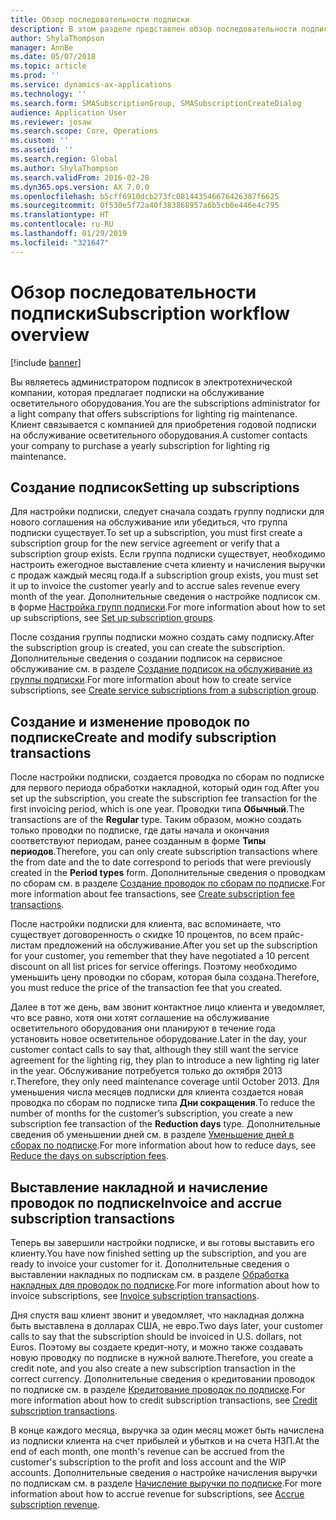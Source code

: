 ```yaml
---
title: Обзор последовательности подписки
description: В этом разделе представлен обзор последовательности подписки.
author: ShylaThompson
manager: AnnBe
ms.date: 05/07/2018
ms.topic: article
ms.prod: ''
ms.service: dynamics-ax-applications
ms.technology: ''
ms.search.form: SMASubscriptionGroup, SMASubscriptionCreateDialog
audience: Application User
ms.reviewer: josaw
ms.search.scope: Core, Operations
ms.custom: ''
ms.assetid: ''
ms.search.region: Global
ms.author: ShylaThompson
ms.search.validFrom: 2016-02-28
ms.dyn365.ops.version: AX 7.0.0
ms.openlocfilehash: b5cff6910dcb273fc081443546676426387f6625
ms.sourcegitcommit: 0f530e5f72a40f383868957a6b5cb0e446e4c795
ms.translationtype: HT
ms.contentlocale: ru-RU
ms.lasthandoff: 01/29/2019
ms.locfileid: "321647"
---
```

# <a name="subscription-workflow-overview"></a><span data-ttu-id="8996f-103">Обзор последовательности подписки</span><span class="sxs-lookup"><span data-stu-id="8996f-103">Subscription workflow overview</span></span> 

[!include [banner](../includes/banner.md)]


<span data-ttu-id="8996f-104">Вы являетесь администратором подписок в электротехнической компании, которая предлагает подписки на обслуживание осветительного оборудования.</span><span class="sxs-lookup"><span data-stu-id="8996f-104">You are the subscriptions administrator for a light company that offers subscriptions for lighting rig maintenance.</span></span> <span data-ttu-id="8996f-105">Клиент связывается с компанией для приобретения годовой подписки на обслуживание осветительного оборудования.</span><span class="sxs-lookup"><span data-stu-id="8996f-105">A customer contacts your company to purchase a yearly subscription for lighting rig maintenance.</span></span>

## <a name="setting-up-subscriptions"></a><span data-ttu-id="8996f-106">Создание подписок</span><span class="sxs-lookup"><span data-stu-id="8996f-106">Setting up subscriptions</span></span>

<span data-ttu-id="8996f-107">Для настройки подписки, следует сначала создать группу подписки для нового соглашения на обслуживание или убедиться, что группа подписки существует.</span><span class="sxs-lookup"><span data-stu-id="8996f-107">To set up a subscription, you must first create a subscription group for the new service agreement or verify that a subscription group exists.</span></span> <span data-ttu-id="8996f-108">Если группа подписки существует, необходимо настроить ежегодное выставление счета клиенту и начисления выручки с продаж каждый месяц года.</span><span class="sxs-lookup"><span data-stu-id="8996f-108">If a subscription group exists, you must set it up to invoice the customer yearly and to accrue sales revenue every month of the year.</span></span> <span data-ttu-id="8996f-109">Дополнительные сведения о настройке подписок см. в форме [Настройка групп подписки](set-up-subscription-groups.md).</span><span class="sxs-lookup"><span data-stu-id="8996f-109">For more information about how to set up subscriptions, see [Set up subscription groups](set-up-subscription-groups.md).</span></span>

<span data-ttu-id="8996f-110">После создания группы подписки можно создать саму подписку.</span><span class="sxs-lookup"><span data-stu-id="8996f-110">After the subscription group is created, you can create the subscription.</span></span> <span data-ttu-id="8996f-111">Дополнительные сведения о создании подписок на сервисное обслуживание см. в разделе [Создание подписок на обслуживание из группы подписки](create-service-subscriptions-from-subscription-group.md).</span><span class="sxs-lookup"><span data-stu-id="8996f-111">For more information about how to create service subscriptions, see [Create service subscriptions from a subscription group](create-service-subscriptions-from-subscription-group.md).</span></span>

## <a name="create-and-modify-subscription-transactions"></a><span data-ttu-id="8996f-112">Создание и изменение проводок по подписке</span><span class="sxs-lookup"><span data-stu-id="8996f-112">Create and modify subscription transactions</span></span>

<span data-ttu-id="8996f-113">После настройки подписки, создается проводка по сборам по подписке для первого периода обработки накладной, который один год.</span><span class="sxs-lookup"><span data-stu-id="8996f-113">After you set up the subscription, you create the subscription fee transaction for the first invoicing period, which is one year.</span></span> <span data-ttu-id="8996f-114">Проводки типа **Обычный**.</span><span class="sxs-lookup"><span data-stu-id="8996f-114">The transactions are of the **Regular** type.</span></span> <span data-ttu-id="8996f-115">Таким образом, можно создать только проводки по подписке, где даты начала и окончания соответствуют периодам, ранее созданным в форме **Типы периодов**.</span><span class="sxs-lookup"><span data-stu-id="8996f-115">Therefore, you can only create subscription transactions where the from date and the to date correspond to periods that were previously created in the **Period types** form.</span></span> <span data-ttu-id="8996f-116">Дополнительные сведения о проводкам по сборам см. в разделе [Создание проводок по сборам по подписке](create-subscription-fee-transactions.md).</span><span class="sxs-lookup"><span data-stu-id="8996f-116">For more information about fee transactions, see [Create subscription fee transactions](create-subscription-fee-transactions.md).</span></span>

<span data-ttu-id="8996f-117">После настройки подписки для клиента, вас вспоминаете, что существует договоренность о скидке 10 процентов, по всем прайс-листам предложений на обслуживание.</span><span class="sxs-lookup"><span data-stu-id="8996f-117">After you set up the subscription for your customer, you remember that they have negotiated a 10 percent discount on all list prices for service offerings.</span></span> <span data-ttu-id="8996f-118">Поэтому необходимо уменьшить цену проводки по сборам, которая была создана.</span><span class="sxs-lookup"><span data-stu-id="8996f-118">Therefore, you must reduce the price of the transaction fee that you created.</span></span>

<span data-ttu-id="8996f-119">Далее в тот же день, вам звонит контактное лицо клиента и уведомляет, что все равно, хотя они хотят соглашение на обслуживание осветительного оборудования они планируют в течение года установить новое осветительное оборудование.</span><span class="sxs-lookup"><span data-stu-id="8996f-119">Later in the day, your customer contact calls to say that, although they still want the service agreement for the lighting rig, they plan to introduce a new lighting rig later in the year.</span></span> <span data-ttu-id="8996f-120">Обслуживание потребуется только до октября 2013 г.</span><span class="sxs-lookup"><span data-stu-id="8996f-120">Therefore, they only need maintenance coverage until October 2013.</span></span> <span data-ttu-id="8996f-121">Для уменьшения числа месяцев подписки для клиента создается новая проводка по сборам по подписке типа **Дни сокращения**.</span><span class="sxs-lookup"><span data-stu-id="8996f-121">To reduce the number of months for the customer’s subscription, you create a new subscription fee transaction of the **Reduction days** type.</span></span> <span data-ttu-id="8996f-122">Дополнительные сведения об уменьшении дней см. в разделе [Уменьшение дней в сборах по подписке](reduce-the-days-on-subscription-fees.md).</span><span class="sxs-lookup"><span data-stu-id="8996f-122">For more information about how to reduce days, see [Reduce the days on subscription fees](reduce-the-days-on-subscription-fees.md).</span></span>

## <a name="invoice-and-accrue-subscription-transactions"></a><span data-ttu-id="8996f-123">Выставление накладной и начисление проводок по подписке</span><span class="sxs-lookup"><span data-stu-id="8996f-123">Invoice and accrue subscription transactions</span></span>

<span data-ttu-id="8996f-124">Теперь вы завершили настройки подписке, и вы готовы выставить его клиенту.</span><span class="sxs-lookup"><span data-stu-id="8996f-124">You have now finished setting up the subscription, and you are ready to invoice your customer for it.</span></span> <span data-ttu-id="8996f-125">Дополнительные сведения о выставлении накладных по подпискам см. в разделе [Обработка накладных для проводок по подписке](invoice-subscription-transactions.md).</span><span class="sxs-lookup"><span data-stu-id="8996f-125">For more information about how to invoice subscriptions, see [Invoice subscription transactions](invoice-subscription-transactions.md).</span></span>

<span data-ttu-id="8996f-126">Дня спустя ваш клиент звонит и уведомляет, что накладная должна быть выставлена в долларах США, не евро.</span><span class="sxs-lookup"><span data-stu-id="8996f-126">Two days later, your customer calls to say that the subscription should be invoiced in U.S. dollars, not Euros.</span></span> <span data-ttu-id="8996f-127">Поэтому вы создаете кредит-ноту, и можно также создавать новую проводку по подписке в нужной валюте.</span><span class="sxs-lookup"><span data-stu-id="8996f-127">Therefore, you create a credit note, and you also create a new subscription transaction in the correct currency.</span></span> <span data-ttu-id="8996f-128">Дополнительные сведения о кредитовании проводок по подписке см. в разделе [Кредитование проводок по подписке](credit-subscription-transactions.md).</span><span class="sxs-lookup"><span data-stu-id="8996f-128">For more information about how to credit subscription transactions, see [Credit subscription transactions](credit-subscription-transactions.md).</span></span>

<span data-ttu-id="8996f-129">В конце каждого месяца, выручка за один месяц может быть начислена из подписки клиента на счет прибылей и убытков и на счета НЗП.</span><span class="sxs-lookup"><span data-stu-id="8996f-129">At the end of each month, one month's revenue can be accrued from the customer's subscription to the profit and loss account and the WIP accounts.</span></span> <span data-ttu-id="8996f-130">Дополнительные сведения о настройке начисления выручки по подпискам см. в разделе [Начисление выручки по подписке](accrue-subscription-revenue.md).</span><span class="sxs-lookup"><span data-stu-id="8996f-130">For more information about how to accrue revenue for subscriptions, see [Accrue subscription revenue](accrue-subscription-revenue.md).</span></span>

  


